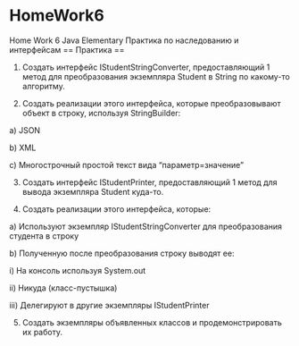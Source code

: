 # HomeWork6
Home Work 6 Java Elementary
Практика по наследованию и интерфейсам
== Практика ==

1. Создать интерфейс IStudentStringConverter, предоставляющий 1 метод для преобразования экземпляра Student в String по какому-то алгоритму.

2. Создать реализации этого интерфейса, которые преобразовывают объект в строку, используя StringBuilder:

 a) JSON

 b) XML

 c) Многострочный простой текст вида “параметр=значение”

3. Создать интерфейс IStudentPrinter, предоставляющий 1 метод для вывода экземпляра Student куда-то.

4. Создать реализации этого интерфейса, которые:

 a) Используют экземпляр IStudentStringConverter для преобразования студента в строку

 b) Полученную после преобразования строку выводят ее:

  i) На консоль используя System.out

  ii) Никуда (класс-пустышка)

  iii) Делегируют в другие экземпляры IStudentPrinter

5. Создать экземпляры объявленных классов и продемонстрировать их работу.
